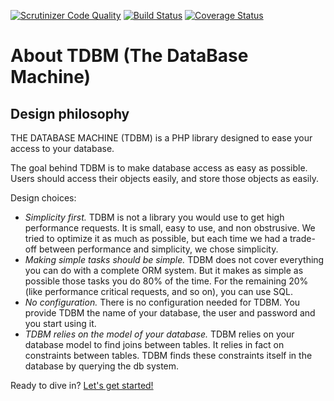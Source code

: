[![Scrutinizer Code Quality](https://scrutinizer-ci.com/g/thecodingmachine/database.tdbm/badges/quality-score.png?b=4.0)](https://scrutinizer-ci.com/g/thecodingmachine/database.tdbm/?branch=4.0)
[![Build Status](https://travis-ci.org/thecodingmachine/database.tdbm.svg?branch=4.0)](https://travis-ci.org/thecodingmachine/database.tdbm)
[![Coverage Status](https://coveralls.io/repos/thecodingmachine/database.tdbm/badge.svg?branch=4.0&service=github)](https://coveralls.io/github/thecodingmachine/database.tdbm?branch=4.0)


About TDBM (The DataBase Machine)
=================================

Design philosophy
-----------------

THE DATABASE MACHINE (TDBM) is a PHP library designed to ease your access to your database.

The goal behind TDBM is to make database access as easy as possible. Users should access their objects easily, and store those objects as easily.

Design choices:

- _Simplicity first._ TDBM is not a library you would use to get high performance requests. It is small, easy to use, and non obstrusive. We tried to optimize it as much as possible, but each time we had a trade-off between performance and simplicity, we chose simplicity.
- _Making simple tasks should be simple._ TDBM does not cover everything you can do with a complete ORM system. But it makes as simple as possible those tasks you do 80% of the time. For the remaining 20% (like performance critical requests, and so on), you can use SQL.
- _No configuration._ There is no configuration needed for TDBM. You provide TDBM the name of your database, the user and password and you start using it.
- _TDBM relies on the model of your database._ TDBM relies on your database model to find joins between tables. It relies in fact on constraints between tables. TDBM finds these constraints itself in the database by querying the db system.


Ready to dive in? [Let's get started!](doc/quickstart.md)